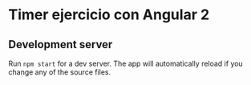 # Timer ejercicio con Angular 2

## Development server
Run `npm start` for a dev server. The app will automatically reload if you change any of the source files.
